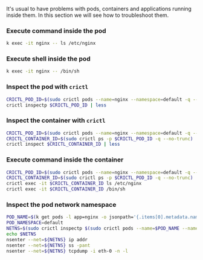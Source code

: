 It's usual to have problems with pods, containers and applications running inside them. In this section we will see how to troubleshoot them.

### Execute command inside the pod
```bash
k exec -it nginx -- ls /etc/nginx
```

### Execute shell inside the pod
```bash 
k exec -it nginx -- /bin/sh
```

### Inspect the pod with `crictl`
```bash
CRICTL_POD_ID=$(sudo crictl pods --name=nginx --namespace=default -q --no-trunc) 
crictl inspectp $CRICTL_POD_ID | less
```

### Inspect the container with `crictl`
```bash
CRICTL_POD_ID=$(sudo crictl pods --name=nginx --namespace=default -q --no-trunc) 
CRICTL_CONTAINER_ID=$(sudo crictl ps -p $CRICTL_POD_ID -q --no-trunc)
crictl inspect $CRICTL_CONTAINER_ID | less
```

### Execute command inside the container
```bash
CRICTL_POD_ID=$(sudo crictl pods --name=nginx --namespace=default -q --no-trunc) 
CRICTL_CONTAINER_ID=$(sudo crictl ps -p $CRICTL_POD_ID -q --no-trunc)
crictl exec -it $CRICTL_CONTAINER_ID ls /etc/nginx
crictl exec -it $CRICTL_CONTAINER_ID /bin/sh
```

### Inspect the pod network namespace
```bash
POD_NAME=$(k get pods -l app=nginx -o jsonpath='{.items[0].metadata.name}')
POD_NAMESPACE=default
NETNS=$(sudo crictl inspectp $(sudo crictl pods --name=$POD_NAME --namespace=$POD_NAMESPACE -q --no-trunc) | jq -r '.info.runtimeSpec.linux.namespaces[] |select(.type=="network") | .path')
echo $NETNS
nsenter --net=${NETNS} ip addr
nsenter --net=${NETNS} ss -pant
nsenter --net=${NETNS} tcpdump -i eth-0 -n -l
```